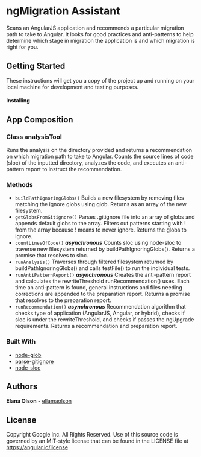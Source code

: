 # ngMigration Assistant

Scans an AngularJS application and recommends a particular migration path to take to Angular. It looks for good practices and anti-patterns to help determine which stage in migration the application is and which migration is right for you.

## Getting Started
These instructions will get you a copy of the project up and running on your local machine for development and testing purposes.

#### Installing



## App Composition

###  Class analysisTool

Runs the analysis on the directory provided and returns a recommendation on which migration path to take to Angular. Counts the source lines of code (sloc) of the inputted directory, analyzes the code, and executes an anti-pattern report to instruct the recommendation. 

### Methods

* ```buildPathIgnoringGlobs()``` Builds a new filesystem by removing files matching the ignore globs using glob. Returns as an array of the new filesystem.
* ```getGlobsFromGitignore()``` Parses .gitignore file into an array of globs and appends default globs to the array. Filters out patterns starting with ! from the array because ! means to never ignore. Returns the globs to ignore.
* ```countLinesOfCode()``` ***asynchronous*** Counts sloc using node-sloc to traverse new filesystem returned by buildPathIgnoringGlobs(). Returns a promise that resolves to sloc.
* ```runAnalysis()``` Traverses through filtered filesystem returned by buildPathIgnoringGlobs() and calls testFile() to run the individual tests.
* ```runAntiPatternReport()``` ***asynchronous*** Creates the anti-pattern report and calculates the rewriteThreshold runRecommendation() uses. Each time an anti-pattern is found, general instructions and files needing corrections are appended to the preparation report. Returns a promise that resolves to the preparation report. 
* ```runRecommendation()``` ***asynchronous*** Recommendation algorithm that checks type of application (AngularJS, Angular, or hybrid), checks if sloc is under the rewriteThreshold, and checks if passes the ngUpgrade requirements. Returns a recommendation and preparation report. 

### Built With

* [node-glob](https://www.npmjs.com/package/glob)
* [parse-gitignore](https://www.npmjs.com/package/parse-gitignore)
* [node-sloc](https://www.npmjs.com/package/node-sloc)

## Authors

**Elana Olson** - [ellamaolson](https://github.com/ellamaolson)

## License 

Copyright Google Inc. All Rights Reserved. Use of this source code is governed by an MIT-style license that can be found in the LICENSE file at https://angular.io/license





